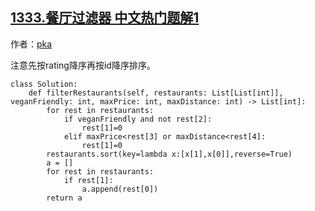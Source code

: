 ## [1333.餐厅过滤器 中文热门题解1](https://leetcode.cn/problems/filter-restaurants-by-vegan-friendly-price-and-distance/solutions/100000/jian-dan-pai-xu-by-prnake)

作者：[pka](https://leetcode.cn/u/pka)

注意先按rating降序再按id降序排序。
```
class Solution:
    def filterRestaurants(self, restaurants: List[List[int]], veganFriendly: int, maxPrice: int, maxDistance: int) -> List[int]:
        for rest in restaurants:
            if veganFriendly and not rest[2]:
                rest[1]=0
            elif maxPrice<rest[3] or maxDistance<rest[4]:
                rest[1]=0
        restaurants.sort(key=lambda x:[x[1],x[0]],reverse=True)
        a = []
        for rest in restaurants:
            if rest[1]:
                a.append(rest[0])
        return a
```
